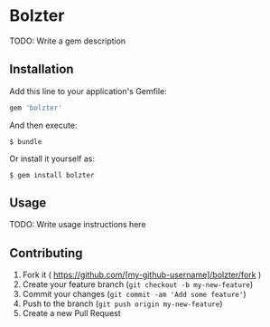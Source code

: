 # Bolzter

TODO: Write a gem description

## Installation

Add this line to your application's Gemfile:

```ruby
gem 'bolzter'
```

And then execute:

    $ bundle

Or install it yourself as:

    $ gem install bolzter

## Usage

TODO: Write usage instructions here

## Contributing

1. Fork it ( https://github.com/[my-github-username]/bolzter/fork )
2. Create your feature branch (`git checkout -b my-new-feature`)
3. Commit your changes (`git commit -am 'Add some feature'`)
4. Push to the branch (`git push origin my-new-feature`)
5. Create a new Pull Request
